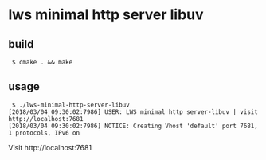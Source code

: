 # lws minimal http server libuv

## build

```
 $ cmake . && make
```

## usage

```
 $ ./lws-minimal-http-server-libuv
[2018/03/04 09:30:02:7986] USER: LWS minimal http server-libuv | visit http://localhost:7681
[2018/03/04 09:30:02:7986] NOTICE: Creating Vhost 'default' port 7681, 1 protocols, IPv6 on
```

Visit http://localhost:7681

